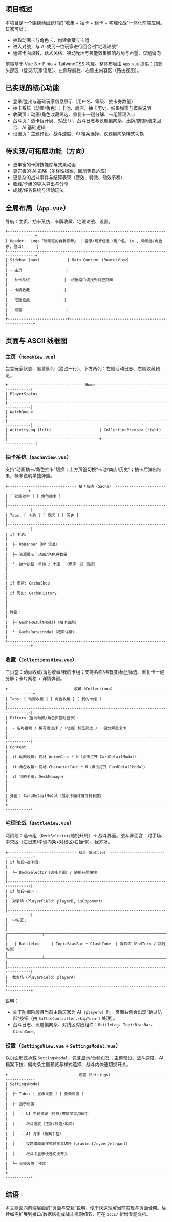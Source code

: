 ## 项目概述

本项目是一个围绕动画题材的“收集 + 抽卡 + 组卡 + 宅理论战”一体化前端应用。玩家可以：
- 抽取动画卡与角色卡，构建收藏与卡组
- 进入对战，与 AI 或另一位玩家进行回合制“宅理论战”
- 通过卡面点数、话术风格、被动光环与技能效果影响战局与声望、议题偏向

前端基于 Vue 3 + Pinia + TailwindCSS 构建。整体布局由 `App.vue` 提供：顶部头部区（登录/玩家信息）、左侧导航栏、右侧主内容区（路由视图）。


## 已实现的核心功能
- 登录/登出与基础玩家信息展示（用户名、等级、抽卡券数量）
- 抽卡系统（动画/角色）：卡池、商店、抽卡历史、结果弹窗与概率说明
- 收藏页：动画/角色收藏筛选、重复卡一键分解、卡组管理入口
- 战斗页：选卡组开局、对战 UI、战斗日志与议题偏向条、出牌/防御/结束回合、AI 基础逻辑
- 设置页：主题预设、战斗速度、AI 档案选择、议题偏向条样式切换


## 待实现/可拓展功能（方向）
- 更丰富的卡牌技能库与效果动画
- 更完善的 AI 策略（多样性档案、因局势自适应）
- 更复杂的战斗事件与结算表现（音效、特效、动效节奏）
- 收藏/卡组的导入导出与分享
- 成就/任务系统与活动玩法


## 全局布局（`App.vue`）

导航：主页、抽卡系统、卡牌收藏、宅理论战、设置。

```
+----------------------------------------------------------------------------------+
| Header:  Logo「动画宅的自我修养」 | 登录/玩家信息（用户名, Lv., 动画券/角色券, 登出）     |
+----------------------------------------------------------------------------------+
| Sidebar (nav)            | Main Content (RouterView)                            |
| - 主页                   |                                                      |
| - 抽卡系统               |  根据路由切换到对应页面                              |
| - 卡牌收藏               |                                                      |
| - 宅理论战               |                                                      |
| - 设置                   |                                                      |
+--------------------------+------------------------------------------------------+
```


## 页面与 ASCII 线框图

### 主页（`HomeView.vue`）
包含玩家状态、追番队列（独占一行）、下方两列：左侧活动日志、右侧收藏预览。

```
+--------------------------------- Home -----------------------------------------+
| PlayerStatus                                                                   |
|--------------------------------------------------------------------------------|
| WatchQueue                                                                     |
|--------------------------------------------------------------------------------|
| ActivityLog (left)                     | CollectionPreview (right)               |
|----------------------------------------+-----------------------------------------|
```


### 抽卡系统（`GachaView.vue`）
支持“动画抽卡/角色抽卡”切换；上方页签切换“卡池/商店/历史”；抽卡后弹出结果，概率说明单独弹窗。

```
+------------------------------ 抽卡系统（Gacha） --------------------------------+
| [ 动画抽卡 ] [ 角色抽卡 ]                                                       |
|--------------------------------------------------------------------------------|
| Tabs: [ 卡池 ] [ 商店 ] [ 历史 ]                                               |
|--------------------------------------------------------------------------------|
| if 卡池:                                                                        |
|  ├─ UpBanner（UP 信息）                                                         |
|  ├─ 资源展示：动画/角色券数量                                                   |
|  └─ 抽卡按钮：单抽 / 十连  （概率一览 链接）                                   |
|                                                                                |
| if 商店: GachaShop                                                              |
| if 历史: GachaHistory                                                           |
|                                                                                |
| 弹窗：                                                                          |
|  ├─ GachaResultModal（抽卡结果）                                                |
|  └─ GachaRatesModal（概率详情）                                                 |
+--------------------------------------------------------------------------------+
```


### 收藏（`CollectionsView.vue`）
三页签：动画收藏/角色收藏/我的卡组；支持名称/稀有度/标签筛选、重复卡一键分解；卡片网格 + 详情弹窗。

```
+---------------------------- 收藏（Collections） ---------------------------------+
| Tabs: [ 动画收藏 ] [ 角色收藏 ] [ 我的卡组 ]                                     |
|--------------------------------------------------------------------------------|
| Filters（当为动画/角色页签时显示）：                                            |
|  - 名称搜索 / 稀有度选择 /（动画）标签筛选 / 一键分解重复卡                     |
|--------------------------------------------------------------------------------|
| Content：                                                                       |
|  if 动画收藏: 网格 AnimeCard * N（点击打开 CardDetailModal）                    |
|  if 角色收藏: 网格 CharacterCard * N（点击打开 CardDetailModal）                |
|  if 我的卡组: DeckManager                                                       |
|                                                                                |
| 弹窗： CardDetailModal（展示卡面详情与持有数）                                  |
+--------------------------------------------------------------------------------+
```


### 宅理论战（`BattleView.vue`）
两阶段：选卡组（`DeckSelector`/随机开局）→ 战斗界面。战斗界面含：对手场、中央区（左日志/中偏向条+对线区/右操作）、我方场。

```
+------------------------------ 战斗（Battle） ------------------------------------+
| if 阶段=选卡组：                                                                |
|  └─ DeckSelector（选择卡组）/ 随机开局按钮                                      |
|--------------------------------------------------------------------------------|
| if 阶段=战斗：                                                                  |
|  对手场（PlayerField: playerB, isOpponent）                                     |
|--------------------------------------------------------------------------------|
|  中央区：                                                                       |
|   ┌───────────────┬───────────────────────────┬──────────────────────────────┐ |
|   │ BattleLog     │ TopicBiasBar + ClashZone  │ 操作区（EndTurn / 跳过防御） │ |
|   └───────────────┴───────────────────────────┴──────────────────────────────┘ |
|--------------------------------------------------------------------------------|
|  我方场（PlayerField: playerA）                                                 |
+--------------------------------------------------------------------------------+
```

说明：
- 处于防御阶段且当前主动玩家为 AI（`playerB`）时，页面右侧会出现“跳过防御”按钮（由 `BattleController.skipTurn()` 处理）。
- 战斗日志、议题偏向条、对线区对应组件：`BattleLog`、`TopicBiasBar`、`ClashZone`。


### 设置（`SettingsView.vue` + `SettingsModal.vue`）
以页面形式承载 `SettingsModal`，包含显示/音频页签；主题预设、战斗速度、AI 档案下拉、偏向条主题预览与样式选择、战斗内快速切换开关。

```
+------------------------------ 设置（Settings） ----------------------------------+
| SettingsModal                                                                   |
|  ├─ Tabs: [ 显示设置 ] [ 音频设置 ]                                            |
|  ├─ 显示设置：                                                                  |
|  │   - UI 主题预设（经典/赛博朋克/简约）                                       |
|  │   - 战斗速度（正常/快速/瞬间）                                              |
|  │   - AI 对手（档案下拉）                                                     |
|  │   - 议题偏向条样式预览与切换（gradient/cyber/elegant）                      |
|  │   - 战斗中显示快速切换开关                                                   |
|  └─ 音频设置：预留                                                              |
+--------------------------------------------------------------------------------+
```


## 结语
本文档面向前端层面的“页面与交互”说明，便于快速理解当前实现与页面骨架。后续如需扩展到接口/数据结构或战斗规则细节，可在 `docs/` 新增专题文档。



